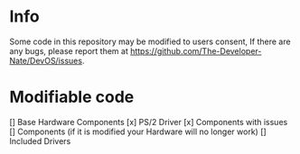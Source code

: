 # Info
Some code in this repository may be modified to users consent, If there are any bugs, please report them at https://github.com/The-Developer-Nate/DevOS/issues.

# Modifiable code
[] Base Hardware Components
[x] PS/2 Driver
[x] Components with issues
[] Components (if it is modified your Hardware will no longer work)
[] Included Drivers
